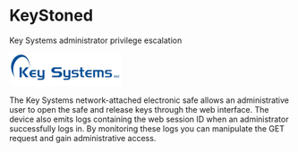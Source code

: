 # KeyStoned
Key Systems administrator privilege escalation

![alt text](https://github.com/billchaison/KeyStoned/blob/master/ks.png)

The Key Systems network-attached electronic safe allows an administrative user to open the safe and release keys through the web interface.  The device also emits logs containing the web session ID when an administrator successfully logs in.  By monitoring these logs you can manipulate the GET request and gain administrative access.

